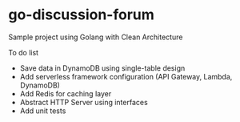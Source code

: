 # go-discussion-forum

Sample project using Golang with Clean Architecture

To do list

* Save data in DynamoDB using single-table design
* Add serverless framework configuration (API Gateway, Lambda, DynamoDB)
* Add Redis for caching layer
* Abstract HTTP Server using interfaces
* Add unit tests

